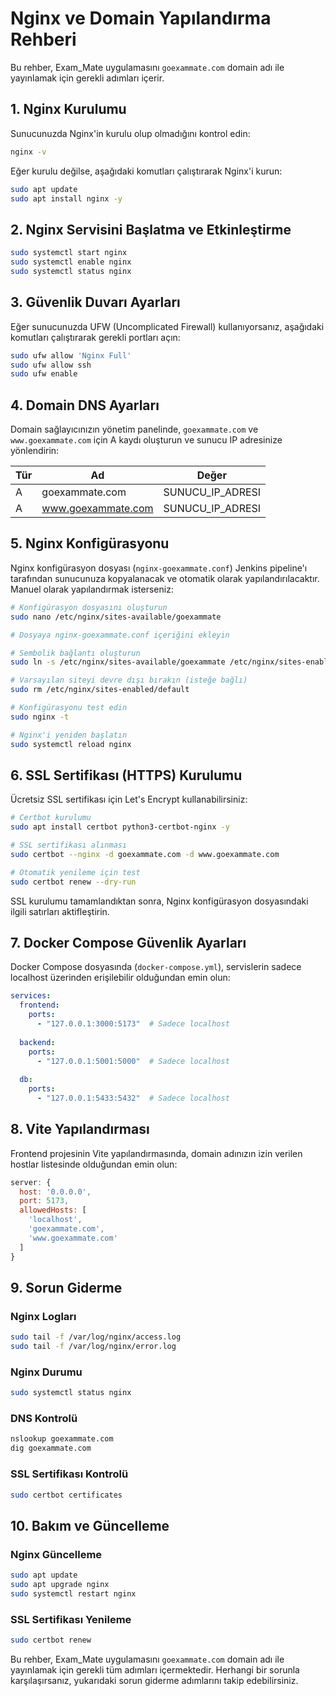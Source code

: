 # Nginx ve Domain Yapılandırma Rehberi

Bu rehber, Exam_Mate uygulamasını `goexammate.com` domain adı ile yayınlamak için gerekli adımları içerir.

## 1. Nginx Kurulumu

Sunucunuzda Nginx'in kurulu olup olmadığını kontrol edin:

```bash
nginx -v
```

Eğer kurulu değilse, aşağıdaki komutları çalıştırarak Nginx'i kurun:

```bash
sudo apt update
sudo apt install nginx -y
```

## 2. Nginx Servisini Başlatma ve Etkinleştirme

```bash
sudo systemctl start nginx
sudo systemctl enable nginx
sudo systemctl status nginx
```

## 3. Güvenlik Duvarı Ayarları

Eğer sunucunuzda UFW (Uncomplicated Firewall) kullanıyorsanız, aşağıdaki komutları çalıştırarak gerekli portları açın:

```bash
sudo ufw allow 'Nginx Full'
sudo ufw allow ssh
sudo ufw enable
```

## 4. Domain DNS Ayarları

Domain sağlayıcınızın yönetim panelinde, `goexammate.com` ve `www.goexammate.com` için A kaydı oluşturun ve sunucu IP adresinize yönlendirin:

| Tür | Ad | Değer |
|-----|-----|-------|
| A | goexammate.com | SUNUCU_IP_ADRESI |
| A | www.goexammate.com | SUNUCU_IP_ADRESI |

## 5. Nginx Konfigürasyonu

Nginx konfigürasyon dosyası (`nginx-goexammate.conf`) Jenkins pipeline'ı tarafından sunucunuza kopyalanacak ve otomatik olarak yapılandırılacaktır. Manuel olarak yapılandırmak isterseniz:

```bash
# Konfigürasyon dosyasını oluşturun
sudo nano /etc/nginx/sites-available/goexammate

# Dosyaya nginx-goexammate.conf içeriğini ekleyin

# Sembolik bağlantı oluşturun
sudo ln -s /etc/nginx/sites-available/goexammate /etc/nginx/sites-enabled/

# Varsayılan siteyi devre dışı bırakın (isteğe bağlı)
sudo rm /etc/nginx/sites-enabled/default

# Konfigürasyonu test edin
sudo nginx -t

# Nginx'i yeniden başlatın
sudo systemctl reload nginx
```

## 6. SSL Sertifikası (HTTPS) Kurulumu

Ücretsiz SSL sertifikası için Let's Encrypt kullanabilirsiniz:

```bash
# Certbot kurulumu
sudo apt install certbot python3-certbot-nginx -y

# SSL sertifikası alınması
sudo certbot --nginx -d goexammate.com -d www.goexammate.com

# Otomatik yenileme için test
sudo certbot renew --dry-run
```

SSL kurulumu tamamlandıktan sonra, Nginx konfigürasyon dosyasındaki ilgili satırları aktifleştirin.

## 7. Docker Compose Güvenlik Ayarları

Docker Compose dosyasında (`docker-compose.yml`), servislerin sadece localhost üzerinden erişilebilir olduğundan emin olun:

```yaml
services:
  frontend:
    ports:
      - "127.0.0.1:3000:5173"  # Sadece localhost
    
  backend:
    ports:
      - "127.0.0.1:5001:5000"  # Sadece localhost
    
  db:
    ports:
      - "127.0.0.1:5433:5432"  # Sadece localhost
```

## 8. Vite Yapılandırması

Frontend projesinin Vite yapılandırmasında, domain adınızın izin verilen hostlar listesinde olduğundan emin olun:

```javascript
server: {
  host: '0.0.0.0',
  port: 5173,
  allowedHosts: [
    'localhost',
    'goexammate.com',
    'www.goexammate.com'
  ]
}
```

## 9. Sorun Giderme

### Nginx Logları

```bash
sudo tail -f /var/log/nginx/access.log
sudo tail -f /var/log/nginx/error.log
```

### Nginx Durumu

```bash
sudo systemctl status nginx
```

### DNS Kontrolü

```bash
nslookup goexammate.com
dig goexammate.com
```

### SSL Sertifikası Kontrolü

```bash
sudo certbot certificates
```

## 10. Bakım ve Güncelleme

### Nginx Güncelleme

```bash
sudo apt update
sudo apt upgrade nginx
sudo systemctl restart nginx
```

### SSL Sertifikası Yenileme

```bash
sudo certbot renew
```

Bu rehber, Exam_Mate uygulamasını `goexammate.com` domain adı ile yayınlamak için gerekli tüm adımları içermektedir. Herhangi bir sorunla karşılaşırsanız, yukarıdaki sorun giderme adımlarını takip edebilirsiniz. 